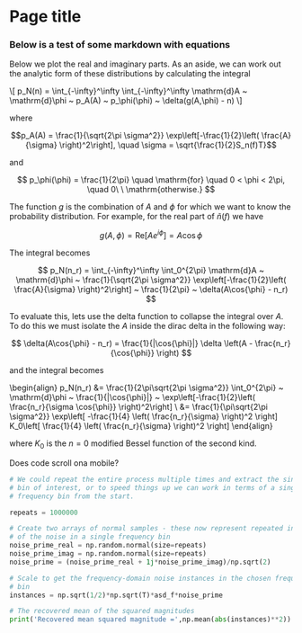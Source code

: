 # Page title

### Below is a test of some markdown with equations

Below we plot the real and imaginary parts. As an aside, we can work out the analytic form of these distributions by calculating the integral

\\[ p_N(n) = \int_{-\infty}^\infty \int_{-\infty}^\infty \mathrm{d}A ~ \mathrm{d}\phi ~ p_A(A) ~ p_\phi(\phi) ~ \delta(g(A,\phi) - n) \\]

where

$$p_A(A) = \frac{1}{\sqrt{2\pi \sigma^2}} \exp\left[-\frac{1}{2}\left( \frac{A}{\sigma} \right)^2\right], \quad \sigma = \sqrt{\frac{1}{2}S_n(f)T}$$

and

$$ p_\phi(\phi) = \frac{1}{2\pi} \quad \mathrm{for} \quad 0 < \phi < 2\pi, \quad 0\ \ \mathrm{otherwise.} $$

The function $g$ is the combination of $A$ and $\phi$ for which we want to know the probability distribution. For example, for the real part of $\tilde{n}(f)$ we have

$$ g(A,\phi) = \mathrm{Re}[Ae^{i\phi}] = A\cos{\phi} $$

The integral becomes

$$ p_N(n_r) = \int_{-\infty}^\infty \int_0^{2\pi} \mathrm{d}A ~ \mathrm{d}\phi ~ \frac{1}{\sqrt{2\pi \sigma^2}} \exp\left[-\frac{1}{2}\left( \frac{A}{\sigma} \right)^2\right] ~ \frac{1}{2\pi} ~ \delta(A\cos{\phi} - n_r) $$

To evaluate this, lets use the delta function to collapse the integral over $A$. To do this we must isolate the $A$ inside the dirac delta in the following way:

$$ \delta(A\cos{\phi} - n_r) = \frac{1}{|\cos{\phi}|} \delta \left(A - \frac{n_r}{\cos{\phi}} \right) $$

and the integral becomes

\begin{align} 
p_N(n_r) &= \frac{1}{2\pi\sqrt{2\pi \sigma^2}} \int_0^{2\pi} ~ \mathrm{d}\phi ~ \frac{1}{|\cos{\phi}|} ~ \exp\left[-\frac{1}{2}\left( \frac{n_r}{\sigma \cos{\phi}} \right)^2\right] \\
         &= \frac{1}{\pi\sqrt{2\pi \sigma^2}} \exp\left[ -\frac{1}{4} \left( \frac{n_r}{\sigma} \right)^2 \right] K_0\left[ \frac{1}{4} \left( \frac{n_r}{\sigma} \right)^2 \right]
\end{align}

where $K_0$ is the $n=0$ modified Bessel function of the second kind.

Does code scroll ona  mobile?

```python
# We could repeat the entire process multiple times and extract the single
# bin of interest, or to speed things up we can work in terms of a single
# frequency bin from the start. 

repeats = 1000000

# Create two arrays of normal samples - these now represent repeated instances
# of the noise in a single frequency bin
noise_prime_real = np.random.normal(size=repeats)
noise_prime_imag = np.random.normal(size=repeats)
noise_prime = (noise_prime_real + 1j*noise_prime_imag)/np.sqrt(2)

# Scale to get the frequency-domain noise instances in the chosen frequency
# bin
instances = np.sqrt(1/2)*np.sqrt(T)*asd_f*noise_prime

# The recovered mean of the squared magnitudes
print('Recovered mean squared magnitude =',np.mean(abs(instances)**2))
```
